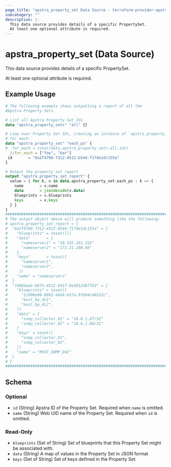 ```yaml
---
page_title: "apstra_property_set Data Source - terraform-provider-apstra"
subcategory: ""
description: |-
  This data source provides details of a specific PropertySet.
  At least one optional attribute is required.
---
```


# apstra_property_set (Data Source)

This data source provides details of a specific PropertySet.

At least one optional attribute is required.

## Example Usage

```terraform
# The following example shows outputting a report of all the
#Apstra Property Sets.

# List all Apstra Property Set Ids
data "apstra_property_sets" "all" {}

# Loop over Property Set IDs, creating an instance of `apstra_property_set`
# for each.
data "apstra_property_set" "each_ps" {
#  for_each = toset(data.apstra_property_sets.all.ids)
  //for_each = ["foo", "bar"]
 id       = "0a2f4768-7312-4512-b544-f17de1dc155a"
}

# Output the property set report
output "apstra_property_set_report" {
  value = { for k, v in data.apstra_property_set.each_ps : k => {
    name       = v.name
    data       = jsondecode(v.data)
    blueprints = v.blueprints
    keys       = v.keys
  } }
}
############################################################################
# The output object above will produce something like the following:
# apstra_property_set_report = {
#  "0a2f4768-7312-4512-b544-f17de1dc155a" = {
#    "blueprints" = toset([])
#    "data"       = {
#      "nameserver1" = "10.155.191.252"
#      "nameserver2" = "172.21.200.60"
#    },
#    "keys"       = toset([
#      "nameserver1",
#      "nameserver2",
#     ])
#    "name" = "nameservers"
#  }
#  "7d68daeb-b8f5-4512-9417-9e5812d87783" = {
#    "blueprints" = toset([
#      "11d06e08-0982-44d4-b57a-9fb04c40532c",
#      "must_bp_dc1",
#      "must_bp_dc2",
#    ])
#    "data" = {
#      "snmp_collector_01" = "10.6.1.87/32"
#      "snmp_collector_02" = "10.6.1.88/32"
#    }
#    "keys" = toset([
#      "snmp_collector_01",
#      "snmp_collector_02",
#    ])
#    "name" = "MUST_SNMP_D42"
#  }
# }
############################################################################
```

<!-- schema generated by tfplugindocs -->
## Schema

### Optional

- `id` (String) Apstra ID of the Property Set. Required when `name` is omitted.
- `name` (String) Web UID name of the Property Set. Required when `id` is omitted.

### Read-Only

- `blueprints` (Set of String) Set of blueprints that this Property Set might be associated with.
- `data` (String) A map of values in the Property Set in JSON format
- `keys` (Set of String) Set of keys defined in the Property Set.
